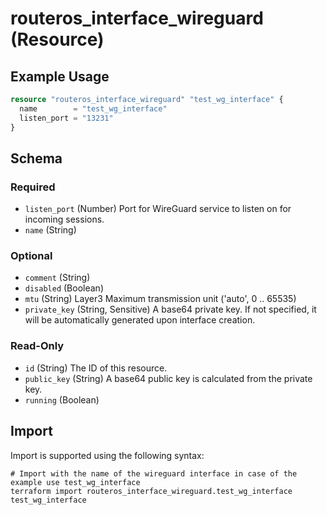 # routeros_interface_wireguard (Resource)


## Example Usage
```terraform
resource "routeros_interface_wireguard" "test_wg_interface" {
  name        = "test_wg_interface"
  listen_port = "13231"
}
```

<!-- schema generated by tfplugindocs -->
## Schema

### Required

- `listen_port` (Number) Port for WireGuard service to listen on for incoming sessions.
- `name` (String)

### Optional

- `comment` (String)
- `disabled` (Boolean)
- `mtu` (String) Layer3 Maximum transmission unit ('auto', 0 .. 65535)
- `private_key` (String, Sensitive) A base64 private key. If not specified, it will be automatically generated upon interface creation.

### Read-Only

- `id` (String) The ID of this resource.
- `public_key` (String) A base64 public key is calculated from the private key.
- `running` (Boolean)

## Import
Import is supported using the following syntax:
```shell
# Import with the name of the wireguard interface in case of the example use test_wg_interface
terraform import routeros_interface_wireguard.test_wg_interface test_wg_interface
```
